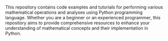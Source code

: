 This repository contains code examples and tutorials for performing various mathematical operations and analyses using Python programming language. 
Whether you are a beginner or an experienced programmer, this repository aims to provide comprehensive resources to enhance your understanding of mathematical concepts and their implementation in Python.

